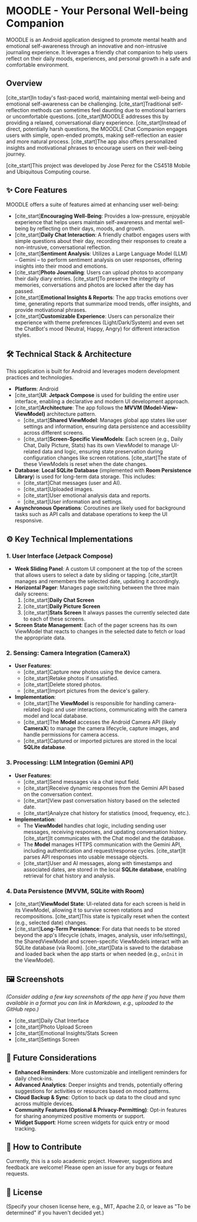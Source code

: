 # MOODLE - Your Personal Well-being Companion

MOODLE is an Android application designed to promote mental health and emotional self-awareness through an innovative and non-intrusive journaling experience. It leverages a friendly chat companion to help users reflect on their daily moods, experiences, and personal growth in a safe and comfortable environment.

## Overview

[cite_start]In today's fast-paced world, maintaining mental well-being and emotional self-awareness can be challenging.  [cite_start]Traditional self-reflection methods can sometimes feel daunting due to emotional barriers or uncomfortable questions.  [cite_start]MOODLE addresses this by providing a relaxed, conversational diary experience.  [cite_start]Instead of direct, potentially harsh questions, the MOODLE Chat Companion engages users with simple, open-ended prompts, making self-reflection an easier and more natural process.  [cite_start]The app also offers personalized insights and motivational phrases to encourage users on their well-being journey. 

[cite_start]This project was developed by Jose Perez for the CS4518 Mobile and Ubiquitous Computing course. 

## ✨ Core Features

MOODLE offers a suite of features aimed at enhancing user well-being:

* [cite_start]**Encouraging Well-Being**: Provides a low-pressure, enjoyable experience that helps users maintain self-awareness and mental well-being by reflecting on their days, moods, and growth. 
* [cite_start]**Daily Chat Interaction**: A friendly chatbot engages users with simple questions about their day, recording their responses to create a non-intrusive, conversational reflection. 
* [cite_start]**Sentiment Analysis**: Utilizes a Large Language Model (LLM) – Gemini – to perform sentiment analysis on user responses, offering insights into their mood and emotions. 
* [cite_start]**Photo Journaling**: Users can upload photos to accompany their daily diary entries.  [cite_start]To preserve the integrity of memories, conversations and photos are locked after the day has passed. 
* [cite_start]**Emotional Insights & Reports**: The app tracks emotions over time, generating reports that summarize mood trends, offer insights, and provide motivational phrases. 
* [cite_start]**Customizable Experience**: Users can personalize their experience with theme preferences (Light/Dark/System) and even set the ChatBot's mood (Neutral, Happy, Angry) for different interaction styles. 

## 🛠️ Technical Stack & Architecture

This application is built for Android and leverages modern development practices and technologies.

* **Platform**: Android
* [cite_start]**UI**: **Jetpack Compose** is used for building the entire user interface, enabling a declarative and modern UI development approach. 
* [cite_start]**Architecture**: The app follows the **MVVM (Model-View-ViewModel)** architecture pattern. 
    * [cite_start]**Shared ViewModel**: Manages global app states like user settings and information, ensuring data persistence and accessibility across different screens. 
    * [cite_start]**Screen-Specific ViewModels**: Each screen (e.g., Daily Chat, Daily Picture, Stats) has its own ViewModel to manage UI-related data and logic, ensuring state preservation during configuration changes like screen rotations.  [cite_start]The state of these ViewModels is reset when the date changes. 
* **Database**: **Local SQLite Database** (implemented with **Room Persistence Library**) is used for long-term data storage. This includes:
    * [cite_start]Chat messages (user and AI). 
    * [cite_start]Uploaded images. 
    * [cite_start]User emotional analysis data and reports. 
    * [cite_start]User information and settings. 
* **Asynchronous Operations**: Coroutines are likely used for background tasks such as API calls and database operations to keep the UI responsive.

## ⚙️ Key Technical Implementations

### 1. User Interface (Jetpack Compose)

* **Week Sliding Panel**: A custom UI component at the top of the screen that allows users to select a date by sliding or tapping. [cite_start]It manages and remembers the selected date, updating it accordingly. 
* **Horizontal Pager**: Manages page switching between the three main daily screens:
    1.  [cite_start]**Daily Chat Screen** 
    2.  [cite_start]**Daily Picture Screen** 
    3.  [cite_start]**Stats Screen** 
    It always passes the currently selected date to each of these screens. 
* **Screen State Management**: Each of the pager screens has its own ViewModel that reacts to changes in the selected date to fetch or load the appropriate data. 

### 2. Sensing: Camera Integration (CameraX)

* **User Features**:
    * [cite_start]Capture new photos using the device camera. 
    * [cite_start]Retake photos if unsatisfied. 
    * [cite_start]Delete stored photos. 
    * [cite_start]Import pictures from the device's gallery. 
* **Implementation**:
    * [cite_start]The **ViewModel** is responsible for handling camera-related logic and user interactions, communicating with the camera model and local database. 
    * [cite_start]The **Model** accesses the Android Camera API (likely **CameraX**) to manage the camera lifecycle, capture images, and handle permissions for camera access. 
    * [cite_start]Captured or imported pictures are stored in the local **SQLite database**. 

### 3. Processing: LLM Integration (Gemini API)

* **User Features**:
    * [cite_start]Send messages via a chat input field. 
    * [cite_start]Receive dynamic responses from the Gemini API based on the conversation context. 
    * [cite_start]View past conversation history based on the selected date. 
    * [cite_start]Analyze chat history for statistics (mood, frequency, etc.). 
* **Implementation**:
    * The **ViewModel** handles chat logic, including sending user messages, receiving responses, and updating conversation history. [cite_start]It communicates with the Chat model and the database. 
    * The **Model** manages HTTPS communication with the Gemini API, including authentication and request/response cycles. [cite_start]It parses API responses into usable message objects. 
    * [cite_start]User and AI messages, along with timestamps and associated dates, are stored in the local **SQLite database**, enabling retrieval for chat history and analysis. 

### 4. Data Persistence (MVVM, SQLite with Room)

* [cite_start]**ViewModel State**: UI-related data for each screen is held in its ViewModel, allowing it to survive screen rotations and recompositions.  [cite_start]This state is typically reset when the context (e.g., selected date) changes. 
* [cite_start]**Long-Term Persistence**: For data that needs to be stored beyond the app's lifecycle (chats, images, analysis, user info/settings), the SharedViewModel and screen-specific ViewModels interact with an SQLite database (via Room).  [cite_start]Data is saved to the database and loaded back when the app starts or when needed (e.g., `onInit` in the ViewModel). 

## 🖼️ Screenshots

*(Consider adding a few key screenshots of the app here if you have them available in a format you can link in Markdown, e.g., uploaded to the GitHub repo.)*

* [cite_start]Daily Chat Interface 
* [cite_start]Photo Upload Screen 
* [cite_start]Emotional Insights/Stats Screen 
* [cite_start]Settings Screen 

## 🚀 Future Considerations

* **Enhanced Reminders**: More customizable and intelligent reminders for daily check-ins.
* **Advanced Analytics**: Deeper insights and trends, potentially offering suggestions for activities or resources based on mood patterns.
* **Cloud Backup & Sync**: Option to back up data to the cloud and sync across multiple devices.
* **Community Features (Optional & Privacy-Permitting)**: Opt-in features for sharing anonymized positive moments or support.
* **Widget Support**: Home screen widgets for quick entry or mood tracking.

## 🤝 How to Contribute

Currently, this is a solo academic project. However, suggestions and feedback are welcome! Please open an issue for any bugs or feature requests.

## 📄 License

(Specify your chosen license here, e.g., MIT, Apache 2.0, or leave as "To be determined" if you haven't decided yet.)
